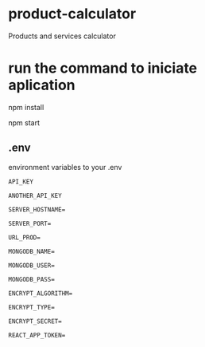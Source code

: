 # product-calculator
Products and services calculator

# run the command to iniciate aplication

npm install

npm start

## .env 

environment variables to your .env

`API_KEY`

`ANOTHER_API_KEY`

`SERVER_HOSTNAME=`

`SERVER_PORT=`

`URL_PROD=`

`MONGODB_NAME=`

`MONGODB_USER=`

`MONGODB_PASS=`

`ENCRYPT_ALGORITHM=`

`ENCRYPT_TYPE=`

`ENCRYPT_SECRET=`

`REACT_APP_TOKEN=`
